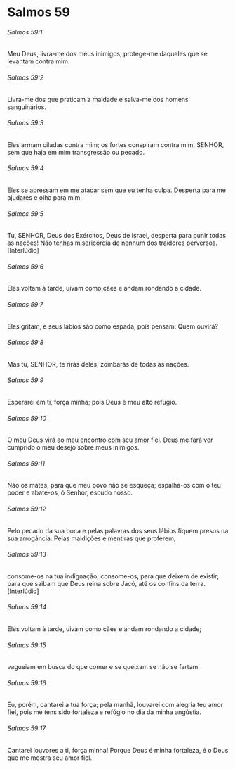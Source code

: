 # Salmos 59

###### Salmos 59:1

Meu Deus, livra-me dos meus inimigos; protege-me daqueles que se levantam contra mim.

###### Salmos 59:2

Livra-me dos que praticam a maldade e salva-me dos homens sanguinários.

###### Salmos 59:3

Eles armam ciladas contra mim; os fortes conspiram contra mim, SENHOR, sem que haja em mim transgressão ou pecado.

###### Salmos 59:4

Eles se apressam em me atacar sem que eu tenha culpa. Desperta para me ajudares e olha para mim.

###### Salmos 59:5

Tu, SENHOR, Deus dos Exércitos, Deus de Israel, desperta para punir todas as nações! Não tenhas misericórdia de nenhum dos traidores perversos. [Interlúdio]

###### Salmos 59:6

Eles voltam à tarde, uivam como cães e andam rondando a cidade.

###### Salmos 59:7

Eles gritam, e seus lábios são como espada, pois pensam: Quem ouvirá?

###### Salmos 59:8

Mas tu, SENHOR, te rirás deles; zombarás de todas as nações.

###### Salmos 59:9

Esperarei em ti, força minha; pois Deus é meu alto refúgio.

###### Salmos 59:10

O meu Deus virá ao meu encontro com seu amor fiel. Deus me fará ver cumprido o meu desejo sobre meus inimigos.

###### Salmos 59:11

Não os mates, para que meu povo não se esqueça; espalha-os com o teu poder e abate-os, ó Senhor, escudo nosso.

###### Salmos 59:12

Pelo pecado da sua boca e pelas palavras dos seus lábios fiquem presos na sua arrogância. Pelas maldições e mentiras que proferem,

###### Salmos 59:13

consome-os na tua indignação; consome-os, para que deixem de existir; para que saibam que Deus reina sobre Jacó, até os confins da terra. [Interlúdio]

###### Salmos 59:14

Eles voltam à tarde, uivam como cães e andam rondando a cidade;

###### Salmos 59:15

vagueiam em busca do que comer e se queixam se não se fartam.

###### Salmos 59:16

Eu, porém, cantarei a tua força; pela manhã, louvarei com alegria teu amor fiel, pois me tens sido fortaleza e refúgio no dia da minha angústia.

###### Salmos 59:17

Cantarei louvores a ti, força minha! Porque Deus é minha fortaleza, é o Deus que me mostra seu amor fiel.

